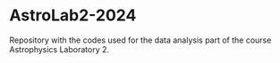 # AstroLab2-2024
Repository with the codes used for the data analysis part of the course Astrophysics Laboratory 2.
